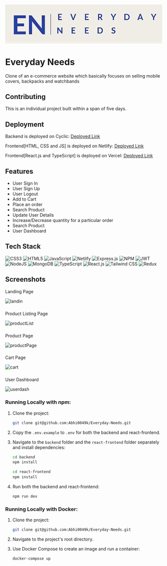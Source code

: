 ![Logo](https://raw.githubusercontent.com/Abhi0049k/Everyday-Needs/main/frontend/icon/Everyday%20needs-logos.jpeg)
# Everyday Needs

Clone of an e-commerce website which basically focuses on selling mobile covers, backpacks and watchbands


## Contributing

This is an individual project built within a span of five days.


## Deployment

Backend is deployed on Cyclic:  [Deployed Link](https://shy-red-rabbit-sari.cyclic.app/)

Frontend[HTML, CSS and JS] is deployed on Netlify: [Deployed Link](https://inquisitive-froyo-761ed8.netlify.app/)

Frontend[React.js and TypeScript] is deployed on Vercel: [Deployed Link](https://everyday-needs-abhi0049k.vercel.app/)
## Features

- User Sign In
- User Sign Up
- User Logout
- Add to Cart
- Place an order
- Search Product
- Update User Details
- Increase/Decrease quantity for a particular order
- Search Product
- User Dashboard


## Tech Stack
![CSS3](https://img.shields.io/badge/css3-%231572B6.svg?style=for-the-badge&logo=css3&logoColor=white) ![HTML5](https://img.shields.io/badge/html5-%23E34F26.svg?style=for-the-badge&logo=html5&logoColor=white) ![JavaScript](https://img.shields.io/badge/javascript-%23323330.svg?style=for-the-badge&logo=javascript&logoColor=%23F7DF1E) ![Netlify](https://img.shields.io/badge/netlify-%23000000.svg?style=for-the-badge&logo=netlify&logoColor=#00C7B7)  ![Express.js](https://img.shields.io/badge/express.js-%23404d59.svg?style=for-the-badge&logo=express&logoColor=%2361DAFB) ![NPM](https://img.shields.io/badge/NPM-%23000000.svg?style=for-the-badge&logo=npm&logoColor=white) ![JWT](https://img.shields.io/badge/JWT-black?style=for-the-badge&logo=JSON%20web%20tokens) ![NodeJS](https://img.shields.io/badge/node.js-6DA55F?style=for-the-badge&logo=node.js&logoColor=white) ![MongoDB](https://img.shields.io/badge/MongoDB-%234ea94b.svg?style=for-the-badge&logo=mongodb&logoColor=white) ![TypeScript](https://img.shields.io/badge/TypeScript-%233178C6.svg?style=for-the-badge&logo=typescript&logoColor=white) ![React.js](https://img.shields.io/badge/React.js-%2361DAFB.svg?style=for-the-badge&logo=react&logoColor=white) ![Tailwind CSS](https://img.shields.io/badge/Tailwind_CSS-%231a202c.svg?style=for-the-badge&logo=tailwind-css&logoColor=38B2AC) ![Redux](https://img.shields.io/badge/Redux-%23764ABC.svg?style=for-the-badge&logo=redux&logoColor=white)






## Screenshots


Landing Page

![landin](https://github.com/Abhi0049k/stark-business-7502/assets/112062354/78f0f3e0-c464-4420-9e7f-bd5206a8345f)

###
Product Listing Page

![productList](https://github.com/Abhi0049k/stark-business-7502/assets/112062354/835f3e2e-3a17-4dd5-b379-d1dcb2136c64)

###
Product Page

![productPage](https://github.com/Abhi0049k/stark-business-7502/assets/112062354/f7e7f873-541b-438e-907f-828837a2e2f7)

###
Cart Page

![cart](https://github.com/Abhi0049k/stark-business-7502/assets/112062354/edb5a2fd-88ef-4e8a-b1d0-a01e86eb644e)

###

User Dashboard

![userdash](https://github.com/Abhi0049k/stark-business-7502/assets/112062354/5e61e501-b72a-4cb0-bbad-5599b7858010)

### Running Locally with npm:

1. Clone the project:

    ```bash
    git clone git@github.com:Abhi0049k/Everyday-Needs.git
    ```

2. Copy the `.env.example` to `.env` for both the backend and react-frontend.

3. Navigate to the `backend` folder and the `react-frontend` folder separately and install dependencies:

    ```bash
    cd backend
    npm install
    ```

    ```bash
    cd react-frontend
    npm install
    ```

4. Run both the backend and react-frontend:

    ```bash
    npm run dev
    ```

### Running Locally with Docker:

1. Clone the project:

    ```bash
    git clone git@github.com:Abhi0049k/Everyday-Needs.git
    ```

2. Navigate to the project's root directory.

3. Use Docker Compose to create an image and run a container:

    ```bash
    docker-compose up
    ```
